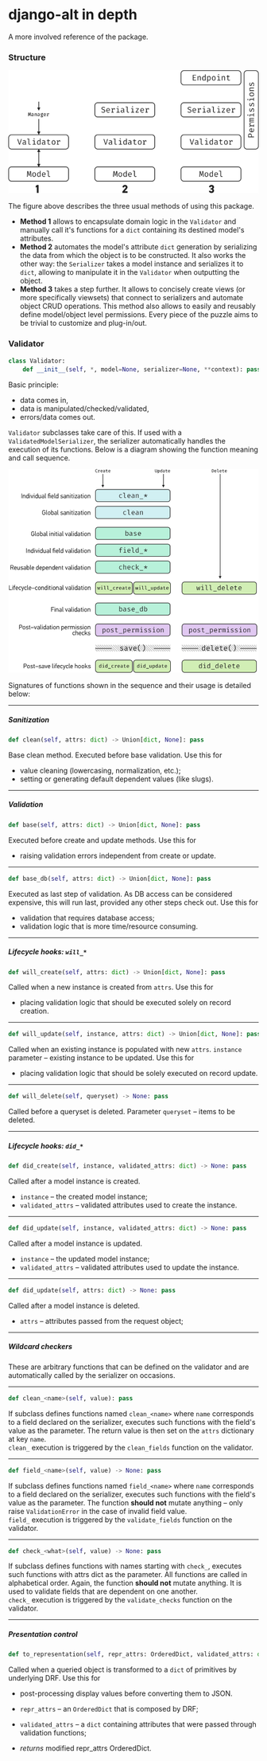 # django-alt in depth

A more involved reference of the package.
### Structure

![package]

The figure above describes the three usual methods of using this package.
 - **Method 1** allows to encapsulate domain logic in the `Validator` and
 manually call it's functions for a `dict` containing its destined model's
 attributes.
 - **Method 2** automates the model's attribute `dict` generation by 
 serializing the data from which the object is to be constructed. It also
 works the other way: the `Serializer` takes a model instance and serializes
 it to `dict`, allowing to manipulate it in the `Validator` when outputting
 the object.
 - **Method 3** takes a step further. It allows to concisely create views
 (or more specifically viewsets) that connect to serializers and automate
 object CRUD operations. This method also allows to easily and reusably
 define model/object level permissions. Every piece of the puzzle aims to
 be trivial to customize and plug-in/out.
 

### Validator
```python
class Validator:
    def __init__(self, *, model=None, serializer=None, **context): pass
``` 

Basic principle: 
 - data comes in, 
 - data is manipulated/checked/validated, 
 - errors/data comes out.
 
`Validator` subclasses take care of this. If used with a 
`ValidatedModelSerializer`, the serializer automatically 
handles the execution of its functions. Below is a diagram 
showing the function meaning and call sequence.
 
![sequence]

Signatures of functions shown in the sequence and their usage is
detailed below:

----------------------
##### Sanitization 
```python
def clean(self, attrs: dict) -> Union[dict, None]: pass
```
Base clean method. Executed before base validation. Use this for
- value cleaning (lowercasing, normalization, etc.);
- setting or generating default dependent values (like slugs).

----------------------
##### Validation
```python
def base(self, attrs: dict) -> Union[dict, None]: pass
```
Executed before create and update methods. Use this for
- raising validation errors independent from create or update.

----------------------
```python
def base_db(self, attrs: dict) -> Union[dict, None]: pass
```
Executed as last step of validation. As DB access can be considered 
expensive, this will run last, provided any other steps check out. Use this for
- validation that requires database access;
- validation logic that is more time/resource consuming.

----------------------
##### Lifecycle hooks: `will_*`
```python
def will_create(self, attrs: dict) -> Union[dict, None]: pass
```
Called when a new instance is created from `attrs`. Use this for
- placing validation logic that should be executed solely on record creation.

----------------------
```python
def will_update(self, instance, attrs: dict) -> Union[dict, None]: pass
```
Called when an existing instance is populated with new `attrs`.
`instance` parameter &ndash; existing instance to be updated.
Use this for
- placing validation logic that should be solely executed on record update.

----------------------
```python
def will_delete(self, queryset) -> None: pass
```
Called before a queryset is deleted. Parameter `queryset` &ndash; items to be deleted.

----------------------
##### Lifecycle hooks: `did_*`
```python
def did_create(self, instance, validated_attrs: dict) -> None: pass
```
Called after a model instance is created. 
 - `instance` &ndash; the created model instance;
 - `validated_attrs` &ndash; validated attributes used to create the instance.
 
----------------------
```python
def did_update(self, instance, validated_attrs: dict) -> None: pass
```
Called after a model instance is updated. 
 - `instance` &ndash; the updated model instance;
 - `validated_attrs` &ndash; validated attributes used to update the instance.
 
----------------------
```python
def did_update(self, attrs: dict) -> None: pass
```
Called after a model instance is deleted.
 - `attrs` &ndash; attributes passed from the request object;
 
----------------------
##### Wildcard checkers
These are arbitrary functions that can be defined on the validator and
are automatically called by the serializer on occasions.

----------------------
```python
def clean_<name>(self, value): pass
```
 If subclass defines functions named `clean_<name>` where 
 `name` corresponds to a field declared on the serializer, 
 executes such functions with the field's value as the parameter. 
 The return value is then set on the `attrs` dictionary at key `name`.    
 `clean_` execution is triggered by the `clean_fields` function on 
 the validator.
 
----------------------
```python
def field_<name>(self, value) -> None: pass
```
 If subclass defines functions named `field_<name>` where 
 `name` corresponds to a field declared on the serializer, 
 executes such functions with the field's value as the parameter. 
 The function **should not** mutate anything &ndash; 
 only raise `ValidationError` in the case of invalid field value.  
 `field_` execution is triggered by the `validate_fields` function on 
 the validator.
 
----------------------
```python
def check_<what>(self, value) -> None: pass
```
 If subclass defines functions with names starting with `check_`,
 executes such functions with attrs dict as the parameter.
 All functions are called in alphabetical order.
 Again, the function **should not** mutate anything. It is used to
 validate fields that are dependent on one another.   
 `check_` execution is triggered by the `validate_checks` function on 
 the validator.
 
----------------------
##### Presentation control
```python
def to_representation(self, repr_attrs: OrderedDict, validated_attrs: dict = None) -> OrderedDict: pass
```
Called when a queried object is transformed to a `dict` 
of primitives by underlying DRF. Use this for
- post-processing display values before converting them to JSON.


- `repr_attrs` &ndash; an `OrderedDict` that is composed by DRF;
- `validated_attrs` &ndash; a `dict` containing attributes that 
were passed through validation functions;
- *returns* modified repr_attrs OrderedDict.


[package]: package-composition.png "django-alt composition"
[sequence]: validation-sequence.png "Validator execution sequence"

